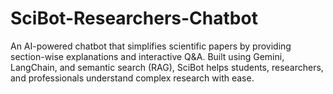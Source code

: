 # SciBot-Researchers-Chatbot
An AI-powered chatbot that simplifies scientific papers by providing section-wise explanations and interactive Q&amp;A. Built using Gemini, LangChain, and semantic search (RAG), SciBot helps students, researchers, and professionals understand complex research with ease.
